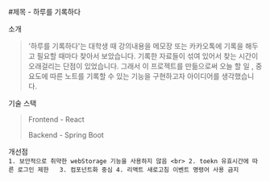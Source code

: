 #제목 - 하루를 기록하다


소개
> '하루를 기록하다'는 대학생 때 강의내용을 메모장 또는 카카오톡에 기록을 해두고 필요할 때마다 찾아서 보았습니다. 
> 기록한 자료들이 섞여 있어서 찾는 시간이 오래걸리는 단점이 있었습니다.
> 그래서 이 프로젝트를 만듦으로써 오늘 할 일 , 중요도에 따른 노트를 기록할 수 있는 기능을 구현하고자 아이디어를 생각했습니다.


기술 스택
> Frontend - React
> 
> Backend - Spring Boot

개선점
<br>
` 1. 보안적으로 취약한 webStorage 기능을 사용하지 않음
<br>
  2. toekn 유효시간에 따른 로그인 제한  
  3. 컴포넌트화 중심
  4. 리액트 새로고침 이벤트 명령어 사용 금지
`
